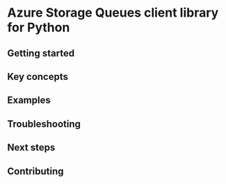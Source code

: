 

# Azure Storage Queues client library for Python

## Getting started

## Key concepts

## Examples

## Troubleshooting

## Next steps

## Contributing

